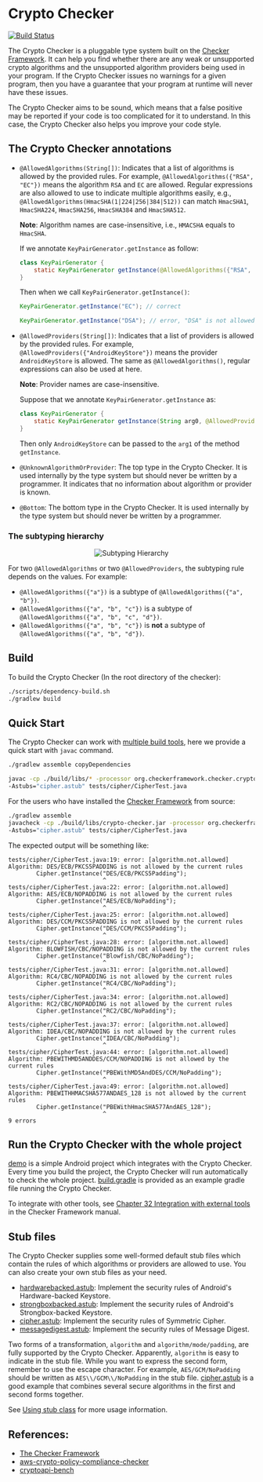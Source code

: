 # Crypto Checker

[![Build Status](https://travis-ci.org/vehiloco/crypto-checker.svg?branch=master)](https://travis-ci.org/vehiloco/crypto-checker)

The Crypto Checker is a pluggable type system built on the [Checker Framework](https://checkerframework.org/).
It can help you find whether there are any weak or unsupported crypto algorithms and the unsupported
algorithm providers being used in your program. If the Crypto Checker issues no warnings for a given
program, then you have a guarantee that your program at runtime will never have these issues.

The Crypto Checker aims to be sound, which means that a false positive may be reported if your code
is too complicated for it to understand. In this case, the Crypto Checker also helps you improve your 
code style.

## The Crypto Checker annotations

 - `@AllowedAlgorithms(String[])`: Indicates that a list of algorithms is allowed by the provided
   rules. For example, `@AllowedAlgorithms({"RSA", "EC"})` means the algorithm `RSA` and `EC` are allowed.
   Regular expressions are also allowed to use to indicate multiple algorithms easily, e.g.,
   `@AllowedAlgorithms(HmacSHA(1|224|256|384|512))` can match `HmacSHA1`, `HmacSHA224`, `HmacSHA256`,
   `HmacSHA384` and `HmacSHA512`.
   
   **Note**: Algorithm names are case-insensitive, i.e., `HMACSHA` equals to `HmacSHA`.
   
   If we annotate `KeyPairGenerator.getInstance` as follow:
   
   ```java
   class KeyPairGenerator {
       static KeyPairGenerator getInstance(@AllowedAlgorithms({"RSA", "EC"}) String arg0);
   }
   ```
   
   Then when we call `KeyPairGenerator.getInstance()`:
   
   ```java
   KeyPairGenerator.getInstance("EC"); // correct
   ```
   
   ```java
   KeyPairGenerator.getInstance("DSA"); // error, "DSA" is not allowed
   ```

 - `@AllowedProviders(String[])`: Indicates that a list of providers is allowed by the provided
   rules. For example, `@AllowedProviders({"AndroidKeyStore"})` means the provider `AndroidKeyStore`
   is allowed. The same as `@AllowedAlgorithms()`, regular expressions can also be used at here.
   
   **Note**: Provider names are case-insensitive. 
   
   Suppose that we annotate `KeyPairGenerator.getInstance` as:
   
   ```java
   class KeyPairGenerator {
       static KeyPairGenerator getInstance(String arg0, @AllowedProviders({"AndroidKeyStore"}) String arg1);
   }
   ```
   
   Then only `AndroidKeyStore` can be passed to the `arg1` of the method `getInstance`.

 - `@UnknownAlgorithmOrProvider`: The top type in the Crypto Checker. It is used internally by the type
   system but should never be written by a programmer. It indicates that no information about algorithm
   or provider is known.

 - `@Bottom`: The bottom type in the Crypto Checker. It is used internally by the type system but should
   never be written by a programmer.

### The subtyping hierarchy

<div style="text-align: center;"><img src="http://ww1.sinaimg.cn/large/005UlHJLgy1gdbqdv1k59j30ev06ywek.jpg" alt="Subtyping Hierarchy"/></div>

For two `@AllowedAlgorithms` or two `@AllowedProviders`, the subtyping rule depends on the values.
For example:
 - `@AllowedAlgorithms({"a"})` is a subtype of `@AllowedAlgorithms({"a", "b"})`.
 - `@AllowedAlgorithms({"a", "b", "c"})` is a subtype of `@AllowedAlgorithms({"a", "b", "c", "d"})`.
 - `@AllowedAlgorithms({"a", "b", "c"})` is **not** a subtype of `@AllowedAlgorithms({"a", "b", "d"})`.

## Build

To build the Crypto Checker (In the root directory of the checker):

```bash
./scripts/dependency-build.sh
./gradlew build
```

## Quick Start

The Crypto Checker can work with [multiple build tools](https://checkerframework.org/manual/#external-tools),
here we provide a quick start with `javac` command.

```bash
./gradlew assemble copyDependencies

javac -cp ./build/libs/* -processor org.checkerframework.checker.crypto.CryptoChecker \
-Astubs="cipher.astub" tests/cipher/CipherTest.java
```

For the users who have installed the [Checker Framework](https://checkerframework.org/) from source:

```bash
./gradlew assemble
javacheck -cp ./build/libs/crypto-checker.jar -processor org.checkerframework.checker.crypto.CryptoChecker \
-Astubs="cipher.astub" tests/cipher/CipherTest.java
```

The expected output will be something like:

```
tests/cipher/CipherTest.java:19: error: [algorithm.not.allowed] Algorithm: DES/ECB/PKCS5PADDING is not allowed by the current rules
        Cipher.getInstance("DES/ECB/PKCS5Padding");
                           ^
tests/cipher/CipherTest.java:22: error: [algorithm.not.allowed] Algorithm: AES/ECB/NOPADDING is not allowed by the current rules
        Cipher.getInstance("AES/ECB/NoPadding");
                           ^
tests/cipher/CipherTest.java:25: error: [algorithm.not.allowed] Algorithm: DES/CCM/PKCS5PADDING is not allowed by the current rules
        Cipher.getInstance("DES/CCM/PKCS5Padding");
                           ^
tests/cipher/CipherTest.java:28: error: [algorithm.not.allowed] Algorithm: BLOWFISH/CBC/NOPADDING is not allowed by the current rules
        Cipher.getInstance("Blowfish/CBC/NoPadding");
                           ^
tests/cipher/CipherTest.java:31: error: [algorithm.not.allowed] Algorithm: RC4/CBC/NOPADDING is not allowed by the current rules
        Cipher.getInstance("RC4/CBC/NoPadding");
                           ^
tests/cipher/CipherTest.java:34: error: [algorithm.not.allowed] Algorithm: RC2/CBC/NOPADDING is not allowed by the current rules
        Cipher.getInstance("RC2/CBC/NoPadding");
                           ^
tests/cipher/CipherTest.java:37: error: [algorithm.not.allowed] Algorithm: IDEA/CBC/NOPADDING is not allowed by the current rules
        Cipher.getInstance("IDEA/CBC/NoPadding");
                           ^
tests/cipher/CipherTest.java:44: error: [algorithm.not.allowed] Algorithm: PBEWITHMD5ANDDES/CCM/NOPADDING is not allowed by the current rules
        Cipher.getInstance("PBEWithMD5AndDES/CCM/NoPadding");
                           ^
tests/cipher/CipherTest.java:49: error: [algorithm.not.allowed] Algorithm: PBEWITHHMACSHA577ANDAES_128 is not allowed by the current rules
        Cipher.getInstance("PBEWithHmacSHA577AndAES_128");
                           ^
9 errors
```

## Run the Crypto Checker with the whole project

[demo](./demo) is a simple Android project which integrates with the Crypto Checker. Every time
you build the project, the Crypto Checker will run automatically to check the whole project.
[build.gradle](./demo/app/build.gradle) is provided as an example gradle file running the Crypto Checker.

To integrate with other tools, see [Chapter 32  Integration with external tools](https://checkerframework.org/manual/#external-tools)
in the Checker Framework manual.

## Stub files

The Crypto Checker supplies some well-formed default stub files which contain the rules of which algorithms
or providers are allowed to use. You can also create your own stub files as your need.

- [hardwarebacked.astub](src/main/java/org/checkerframework/checker/crypto/hardwarebacked.astub):
  Implement the security rules of Android's Hardware-backed Keystore.
- [strongboxbacked.astub](src/main/java/org/checkerframework/checker/crypto/strongboxbacked.astub):
  Implement the security rules of Android's Strongbox-backed Keystore. 
- [cipher.astub](src/main/java/org/checkerframework/checker/crypto/cipher.astub):
  Implement the security rules of Symmetric Cipher.
- [messagedigest.astub](src/main/java/org/checkerframework/checker/crypto/messagedigest.astub):
  Implement the security rules of Message Digest.

Two forms of a transformation, `algorithm` and `algorithm/mode/padding`, are fully supported by
the Crypto Checker. Apparently, `algorithm` is easy to indicate in the stub file. While you want 
to express the second form, remember to use the escape character. For example, `AES/GCM/NoPadding`
should be written as `AES\\/GCM\\/NoPadding` in the stub file. [cipher.astub](src/main/java/org/checkerframework/checker/crypto/cipher.astub) is a good example that combines several
secure algorithms in the first and second forms together.

See [Using stub class](https://checkerframework.org/manual/#stub) for more usage information.

## References:

- [The Checker Framework](https://checkerframework.org/)
- [aws-crypto-policy-compliance-checker](https://github.com/awslabs/aws-crypto-policy-compliance-checker)
- [cryptoapi-bench](https://github.com/CryptoGuardOSS/cryptoapi-bench)
